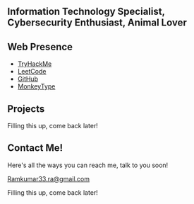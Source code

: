 ## Information Technology Specialist, Cybersecurity Enthusiast, Animal Lover

## Web Presence
-	[TryHackMe](https://tryhackme.com/p/vahaes)
-	[LeetCode](https://leetcode.com/u/vahaes33/)
-	[GitHub](https://github.com/ramontheweb)
- [MonkeyType](https://monkeytype.com/profile/vahaes)

## Projects
Filling this up, come back later!

## Contact Me!
Here's all the ways you can reach me, talk to you soon!

Ramkumar33.ra@gmail.com

Filling this up, come back later!
